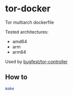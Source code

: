 # tor-docker

Tor multiarch dockerfile

Tested architectures:

- amd64
- arm
- arm64

Used by [bugfest/tor-controller](https://github.com/bugfest/tor-controller)

## How to

```bash
make
```
